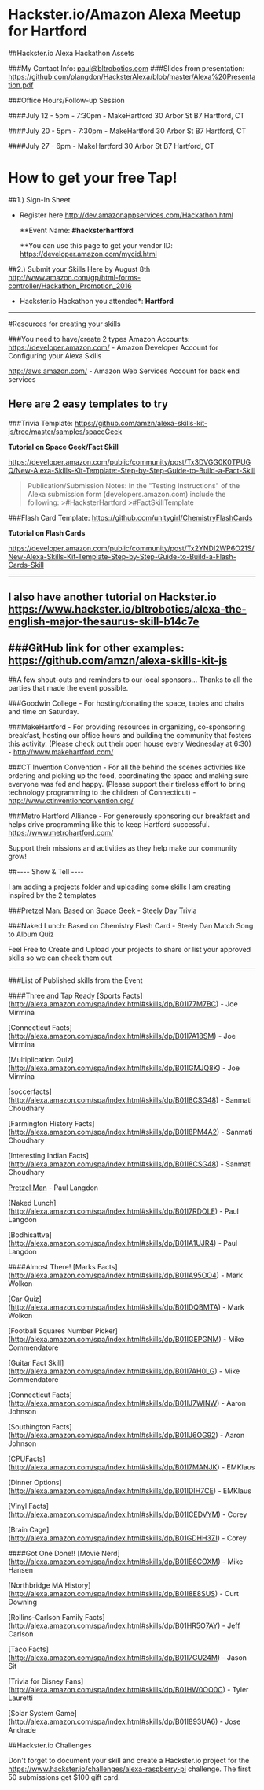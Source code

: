 # Hackster.io/Amazon Alexa Meetup for Hartford

##Hackster.io Alexa Hackathon Assets

###My Contact Info:
paul@bltrobotics.com
###Slides from presentation:
https://github.com/plangdon/HacksterAlexa/blob/master/Alexa%20Presentation.pdf


###Office Hours/Follow-up Session

####July 12 - 5pm - 7:30pm - MakeHartford
30 Arbor St B7
Hartford, CT


####July 20 - 5pm - 7:30pm - MakeHartford
30 Arbor St B7
Hartford, CT


####July 27 - 6pm - MakeHartford
30 Arbor St B7
Hartford, CT

# How to get your free Tap!

##1.) Sign-In Sheet
- Register here
http://dev.amazonappservices.com/Hackathon.html

    **Event Name: __#hacksterhartford__

    **You can use this page to get your vendor ID:
         https://developer.amazon.com/mycid.html

##2.) Submit your Skills Here by August 8th
http://www.amazon.com/gp/html-forms-controller/Hackathon_Promotion_2016

- Hackster.io Hackathon you attended*: __Hartford__

------------

#Resources for creating your skills

###You need to have/create 2 types Amazon Accounts:
   https://developer.amazon.com/ - Amazon Developer Account for Configuring your Alexa Skills

   http://aws.amazon.com/ - Amazon Web Services Account for back end services


## Here are 2 easy templates to try
###Trivia Template:
https://github.com/amzn/alexa-skills-kit-js/tree/master/samples/spaceGeek

   __Tutorial on Space Geek/Fact Skill__
   
   https://developer.amazon.com/public/community/post/Tx3DVGG0K0TPUGQ/New-Alexa-Skills-Kit-Template:-Step-by-Step-Guide-to-Build-a-Fact-Skill
   
   >Publication/Submission Notes:
   >In the "Testing Instructions" of the Alexa submission form (developers.amazon.com)
   >include the following: 
      >#HacksterHartford
      >#FactSkillTemplate

###Flash Card Template:
https://github.com/unitygirl/ChemistryFlashCards

   __Tutorial on Flash Cards__
   
   https://developer.amazon.com/public/community/post/Tx2YNDI2WP6O21S/New-Alexa-Skills-Kit-Template-Step-by-Step-Guide-to-Build-a-Flash-Cards-Skill
   
------------------------
I also have another tutorial on Hackster.io
https://www.hackster.io/bltrobotics/alexa-the-english-major-thesaurus-skill-b14c7e
------------------------
###GitHub link for other examples:
https://github.com/amzn/alexa-skills-kit-js
------------------------

##A few shout-outs and reminders to our local sponsors...
Thanks to all the parties that made the event possible.
 
 
###Goodwin College - 
For hosting/donating the space, tables and chairs and time on Saturday.
 
###MakeHartford - 
For providing resources in organizing, co-sponsoring breakfast, hosting our office hours and building the community that fosters this activity. (Please check out their open house every Wednesday at 6:30)  - http://www.makehartford.com/
 
###CT Invention Convention - 
For all the behind the scenes activities like ordering and picking up the food, coordinating the space and making sure everyone was fed and happy. (Please support their tireless effort to bring technology programming to the children of Connecticut) - http://www.ctinventionconvention.org/ 
 
###Metro Hartford Alliance - 
For generously sponsoring our breakfast and helps drive programming like this to keep Hartford successful.  https://www.metrohartford.com/
 
Support their missions and activities as they help make our community grow! 


##---- Show & Tell ----

I am adding a projects folder and uploading some skills I am creating inspired by the 2 templates 

###Pretzel Man: 
Based on Space Geek - Steely Day Trivia

###Naked Lunch:
Based on Chemistry Flash Card - Steely Dan Match Song to Album Quiz

Feel Free to Create and Upload your projects to share or list your approved skills so we can check them out

-----------------------
###List of Published skills from the Event

####Three and Tap Ready
[Sports Facts] (http://alexa.amazon.com/spa/index.html#skills/dp/B01I77M7BC) - Joe Mirmina

[Connecticut Facts] (http://alexa.amazon.com/spa/index.html#skills/dp/B01I7A18SM) - Joe Mirmina

[Multiplication Quiz] (http://alexa.amazon.com/spa/index.html#skills/dp/B01IGMJQ8K) - Joe Mirmina


[soccerfacts] (http://alexa.amazon.com/spa/index.html#skills/dp/B01I8CSG48) - Sanmati Choudhary

[Farmington History Facts] (http://alexa.amazon.com/spa/index.html#skills/dp/B01I8PM4A2) - Sanmati Choudhary

[Interesting Indian Facts] (http://alexa.amazon.com/spa/index.html#skills/dp/B01I8CSG48) - Sanmati Choudhary


[Pretzel Man](http://alexa.amazon.com/spa/index.html#skills/dp/B01I7O4ZDS) - Paul Langdon

[Naked Lunch] (http://alexa.amazon.com/spa/index.html#skills/dp/B01I7RDOLE) - Paul Langdon

[Bodhisattva] (http://alexa.amazon.com/spa/index.html#skills/dp/B01IA1UJR4) - Paul Langdon


####Almost There!
[Marks Facts] (http://alexa.amazon.com/spa/index.html#skills/dp/B01IA95OO4) - Mark Wolkon

[Car Quiz] (http://alexa.amazon.com/spa/index.html#skills/dp/B01IDQBMTA) - Mark Wolkon


[Football Squares Number Picker] (http://alexa.amazon.com/spa/index.html#skills/dp/B01IGEPGNM) - Mike Commendatore

[Guitar Fact Skill] (http://alexa.amazon.com/spa/index.html#skills/dp/B01I7AH0LG) - Mike Commendatore


[Connecticut Facts] (http://alexa.amazon.com/spa/index.html#skills/dp/B01IJ7WINW) - Aaron Johnson

[Southington Facts] (http://alexa.amazon.com/spa/index.html#skills/dp/B01IJ6OG92) - Aaron Johnson


[CPUFacts] (http://alexa.amazon.com/spa/index.html#skills/dp/B01I7MANJK) - EMKlaus

[Dinner Options] (http://alexa.amazon.com/spa/index.html#skills/dp/B01IDIH7CE) - EMKlaus


[Vinyl Facts] (http://alexa.amazon.com/spa/index.html#skills/dp/B01ICEDVYM) - Corey

[Brain Cage] (http://alexa.amazon.com/spa/index.html#skills/dp/B01GDHH3ZI) - Corey


####Got One Done!!
[Movie Nerd] (http://alexa.amazon.com/spa/index.html#skills/dp/B01IE6COXM) - Mike Hansen

[Northbridge MA History] (http://alexa.amazon.com/spa/index.html#skills/dp/B01I8E8SUS) - Curt Downing

[Rollins-Carlson Family Facts] (http://alexa.amazon.com/spa/index.html#skills/dp/B01HR5O7AY) - Jeff Carlson

[Taco Facts] (http://alexa.amazon.com/spa/index.html#skills/dp/B01I7GU24M) - Jason Sit

[Trivia for Disney Fans] (http://alexa.amazon.com/spa/index.html#skills/dp/B01HW0OO0C) - Tyler Lauretti

[Solar System Game] (http://alexa.amazon.com/spa/index.html#skills/dp/B01I893UA6) - Jose Andrade






##Hackster.io Challenges

Don't forget to document your skill and create a Hackster.io project for the https://www.hackster.io/challenges/alexa-raspberry-pi challenge. The first 50 submissions get $100 gift card.




